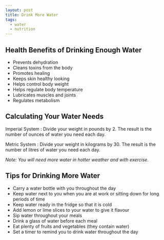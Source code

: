 ```yaml
---
layout: post
title: Drink More Water
tags:
  - water
  - nutrition
---
```


## Health Benefits of Drinking Enough Water

- Prevents dehydration
- Cleans toxins from the body
- Promotes healing
- Keeps skin healthy looking
- Helps control body weight
- Helps regulate body temperature
- Lubricates muscles and joints
- Regulates metabolism

## Calculating Your Water Needs

Imperial System
:   Divide your weight in pounds by 2. The result is the number of ounces of 
    water you need each day.

Metric System
:   Divide your weight in kilograms by 30. The result is the number of litres 
    of water you need each day.

*Note: You will need more water in hotter weather and with exercise.*

## Tips for Drinking More Water

- Carry a water bottle with you throughout the day
- Keep water next to you when you are at work or sitting down for long periods 
  of time
- Keep water ready in the fridge so that it is cold
- Add lemon or lime slices to your water to give it flavour
- Sip water throughout your meals
- Drink a glass of water before each meal
- Eat plenty of fruits and vegetables (they contain water)
- Set a timer to remind you to drink water throughout the day
